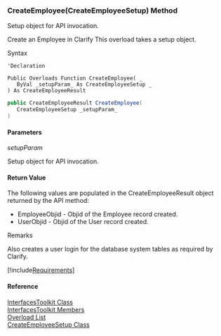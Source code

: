 ﻿### CreateEmployee(CreateEmployeeSetup) Method

Setup object for API invocation.

Create an Employee in Clarify This overload takes a setup object.

Syntax

```vbnet
'Declaration

Public Overloads Function CreateEmployee( _
   ByVal _setupParam_ As CreateEmployeeSetup _
) As CreateEmployeeResult
```

```csharp
public CreateEmployeeResult CreateEmployee( 
   CreateEmployeeSetup _setupParam_
)
```

#### Parameters

_setupParam_

Setup object for API invocation.

#### Return Value

The following values are populated in the CreateEmployeeResult object returned by the API method:

*   EmployeeObjid \- Objid of the Employee record created.
*   UserObjid \- Objid of the User record created.

Remarks

Also creates a user login for the database system tables as required by Clarify.

[!include[Requirements](../partials/requirements.md)]

#### Reference

[InterfacesToolkit Class](FChoice.Toolkits.Clarify~FChoice.Toolkits.Clarify.Interfaces.InterfacesToolkit.md)  
[InterfacesToolkit Members](FChoice.Toolkits.Clarify~FChoice.Toolkits.Clarify.Interfaces.InterfacesToolkit_members.md)  
[Overload List](FChoice.Toolkits.Clarify~FChoice.Toolkits.Clarify.Interfaces.InterfacesToolkit~CreateEmployee.md)  
[CreateEmployeeSetup Class](FChoice.Toolkits.Clarify~FChoice.Toolkits.Clarify.Interfaces.CreateEmployeeSetup.md)